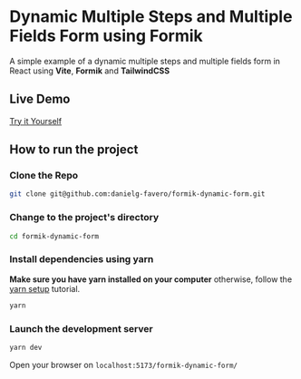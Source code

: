 # Dynamic Multiple Steps and Multiple Fields Form using Formik

A simple example of a dynamic multiple steps and multiple fields form in React using **Vite**, **Formik** and **TailwindCSS**

## Live Demo

[Try it Yourself](https://danielg-favero.github.io/formik-dynamic-form/)

## How to run the project

### Clone the Repo

```bash 
git clone git@github.com:danielg-favero/formik-dynamic-form.git
```

### Change to the project's directory

```bash
cd formik-dynamic-form
```

### Install dependencies using yarn

**Make sure you have yarn installed on your computer** otherwise, follow the [yarn setup](https://classic.yarnpkg.com/lang/en/docs/install/#windows-stable) tutorial.

```bash
yarn
```

### Launch the development server

```bash
yarn dev
```

Open your browser on `localhost:5173/formik-dynamic-form/`